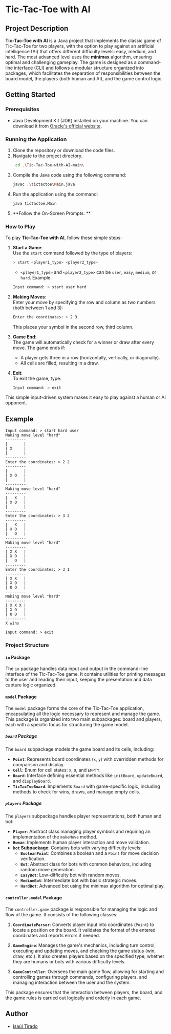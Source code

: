 # Tic-Tac-Toe with AI

## Project Description
**Tic-Tac-Toe with AI** is a Java project that implements the classic game of Tic-Tac-Toe for two players, with the option to play against an artificial intelligence (AI) that offers different difficulty levels: easy, medium, and hard. The most advanced level uses the **minimax** algorithm, ensuring optimal and challenging gameplay.
The game is designed as a command-line interface (CLI) and follows a modular structure organized into packages, which facilitates the separation of responsibilities between the board model, the players (both human and AI), and the game control logic. 

## Getting Started 

### Prerequisites

- Java Development Kit (JDK) installed on your machine. You can download it from [Oracle's official website](https://www.oracle.com/java/technologies/javase-downloads.html).

### Running the Application

1. Clone the repository or download the code files.
2. Navigate to the project directory.
   ```sh
    cd .\Tic-Tac-Toe-with-AI-main\
   ```
4. Compile the Java code using the following command:
   ```sh
   javac .\tictactoe\Main.java
   ```
5. Run the application using the command:
   ```sh
   java tictactoe.Main
   ```
6. **Follow the On-Screen Prompts. **

### How to Play

To play **Tic-Tac-Toe with AI**, follow these simple steps:

1. **Start a Game**:  
   Use the `start` command followed by the type of players:
   ```sh
   > start <player1_type> <player2_type>
   ```
   - `<player1_type>` and `<player2_type>` can be `user`, `easy`, `medium`, or `hard`.
   Example:
   ```sh
   Input command: > start user hard
   ```

2. **Making Moves**:  
   Enter your move by specifying the row and column as two numbers (both between 1 and 3):
   ```sh
   Enter the coordinates: > 2 3
   ```
   This places your symbol in the second row, third column.

3. **Game End**:  
   The game will automatically check for a winner or draw after every move. The game ends if:
   - A player gets three in a row (horizontally, vertically, or diagonally).
   - All cells are filled, resulting in a draw.

4. **Exit**:  
   To exit the game, type:
   ```sh
   Input command: > exit
   ```

This simple input-driven system makes it easy to play against a human or AI opponent.

## Example
```
Input command: > start hard user
Making move level "hard"
---------
|       |
| X     |
|       |
---------
Enter the coordinates: > 2 2
---------
|       |
| X O   |
|       |
---------
Making move level "hard"
---------
|   X   |
| X O   |
|       |
---------
Enter the coordinates: > 3 2
---------
|   X   |
| X O   |
|   O   |
---------
Making move level "hard"
---------
| X X   |
| X O   |
|   O   |
---------
Enter the coordinates: > 3 1
---------
| X X   |
| X O   |
| O O   |
---------
Making move level "hard"
---------
| X X X |
| X O   |
| O O   |
---------
X wins

Input command: > exit
```
### Project Structure

#### `io` Package

The `io` package handles data input and output in the command-line interface of the Tic-Tac-Toe game. It contains utilities for printing messages to the user and reading their input, keeping the presentation and data capture logic organized.

#### `model` Package

The `model` package forms the core of the Tic-Tac-Toe application, encapsulating all the logic necessary to represent and manage the game. This package is organized into two main subpackages: board and players, each with a specific focus for structuring the game model.

##### `board` Package
The `board` subpackage models the game board and its cells, including:

- **`Point`**: Represents board coordinates (`x`, `y`) with overridden methods for comparison and display.
- **`Cell`**: Enum for cell states: `X`, `O`, and `EMPTY`.
- **`Board`**: Interface defining essential methods like `initBoard`, `updateBoard`, and `displayBoard`.
- **`TicTacToeBoard`**: Implements `Board` with game-specific logic, including methods to check for wins, draws, and manage empty cells.

##### `players` Package

The `players` subpackage handles player representations, both human and bot:

- **`Player`**: Abstract class managing player symbols and requiring an implementation of the `makeMove` method.
- **`Human`**: Implements human player interaction and move validation.
- **`bot` Subpackage**: Contains bots with varying difficulty levels:
  - **`BooleanPoint`**: Combines a boolean and a `Point` for move decision verification.
  - **`Bot`**: Abstract class for bots with common behaviors, including random move generation.
  - **`EasyBot`**: Low-difficulty bot with random moves.
  - **`MediumBot`**: Intermediate bot with basic strategic moves.
  - **`HardBot`**: Advanced bot using the minimax algorithm for optimal play.
#### `controller.model` Package
The `controller.game` package is responsible for managing the logic and flow of the game. It consists of the following classes:

1. **`CoordinateParser`**: Converts player input into coordinates (`Point`) to locate a position on the board. It validates the format of the entered coordinates and reports errors if needed.

2. **`GameEngine`**: Manages the game's mechanics, including turn control, executing and updating moves, and checking the game status (win, draw, etc.). It also creates players based on the specified type, whether they are humans or bots with various difficulty levels.

3. **`GameController`**: Oversees the main game flow, allowing for starting and controlling games through commands, configuring players, and managing interaction between the user and the system.

This package ensures that the interaction between players, the board, and the game rules is carried out logically and orderly in each game.

## Author

- [Isaúl Tirado](https://github.com/isaultirado77)
